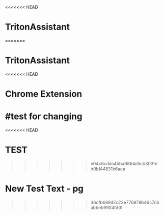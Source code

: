 <<<<<<< HEAD
# TritonAssistant
=======
# TritonAssistant
<<<<<<< HEAD
# Chrome Extension
#test for changing
=======
<<<<<<< HEAD
# TEST

>>>>>>> e04c6cdda45ba9864d5cb303fdb0bf44831b6aca


# New Test Text - pg
>>>>>>> 36cfb689d2c23e776979b46c7c6abbeb9904fd0f
